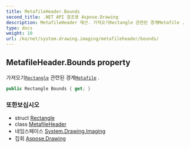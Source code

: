 ```yaml
---
title: MetafileHeader.Bounds
second_title: .NET API 참조용 Aspose.Drawing
description: MetafileHeader 재산. 가져오기Rectangle 관련된 경계Metafile .
type: docs
weight: 10
url: /ko/net/system.drawing.imaging/metafileheader/bounds/
---
```

## MetafileHeader.Bounds property

가져오기[`Rectangle`](../../../system.drawing/rectangle/) 관련된 경계[`Metafile`](../../metafile/) .

```csharp
public Rectangle Bounds { get; }
```

### 또한보십시오

* struct [Rectangle](../../../system.drawing/rectangle/)
* class [MetafileHeader](../)
* 네임스페이스 [System.Drawing.Imaging](../../metafileheader/)
* 집회 [Aspose.Drawing](../../../)


